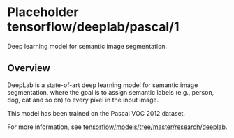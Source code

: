 # Placeholder tensorflow/deeplab/pascal/1
Deep learning model for semantic image segmentation.

<!-- module-type: image-segmentation -->
<!-- task: image-segmentation -->
<!-- dataset: pascal-voc-2012 -->

## Overview

DeepLab is a state-of-art deep learning model for semantic image segmentation,
where the goal is to assign semantic labels (e.g., person, dog, cat and so on)
to every pixel in the input image.

This model has been trained on the Pascal VOC 2012 dataset.

For more information, see [tensorflow/models/tree/master/research/deeplab](https://github.com/tensorflow/models/tree/master/research/deeplab).
